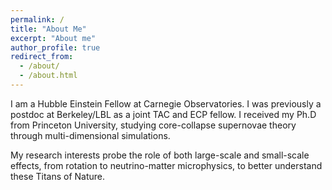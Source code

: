 ```yaml
---
permalink: /
title: "About Me"
excerpt: "About me"
author_profile: true
redirect_from: 
  - /about/
  - /about.html
---
```

I am a Hubble Einstein Fellow at Carnegie Observatories. I was previously a postdoc at Berkeley/LBL as a joint TAC and ECP fellow. I received my Ph.D from Princeton University, studying core-collapse supernovae theory through multi-dimensional simulations.

My research interests probe the role of both large-scale and small-scale effects, from rotation to neutrino-matter microphysics, to better understand these Titans of Nature.


